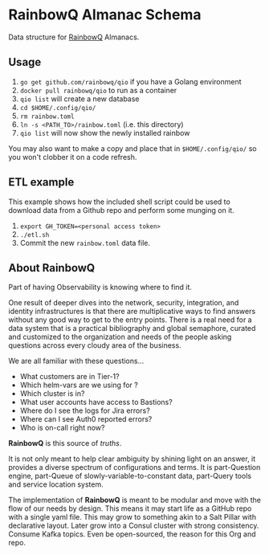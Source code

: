 # RainbowQ Almanac Schema

Data structure for [RainbowQ](https://github.com/rainbowqio/qio) Almanacs.

## Usage

1. `go get github.com/rainbowq/qio` if you have a Golang environment
2. `docker pull rainbowq/qio` to run as a container
3. `qio list` will create a new database
4. `cd $HOME/.config/qio/`
5. `rm rainbow.toml`
6. `ln -s <PATH_TO>/rainbow.toml` (i.e. this directory)
7. `qio list` will now show the newly installed rainbow

You may also want to make a copy and place that in `$HOME/.config/qio/` so you won't clobber it on a code refresh.

## ETL example

This example shows how the included shell script could be used to download data from a Github repo and perform some munging on it.

1. `export GH_TOKEN=<personal access token>`
2. `./etl.sh`
3. Commit the new `rainbow.toml` data file.

## About RainbowQ

Part of having Observability is knowing where to find it.

One result of deeper dives into the network, security, integration, and identity infrastructures is that there are multiplicative ways to find answers without any good way to get to the entry points. There is a real need for a data system that is a practical bibliography and global semaphore, curated and customized to the organization and needs of the people asking questions across every cloudy area of the business.

We are all familiar with these questions...

- What customers are in Tier-1?
- Which helm-vars are we using for <deployment>?
- Which cluster is <customer> in?
- What user accounts have access to Bastions?
- Where do I see the logs for Jira errors?
- Where can I see Auth0 reported errors?
- Who is on-call right now?

**RainbowQ** is this source of _truths_.

It is not only meant to help clear ambiguity by shining light on an answer, it provides a diverse spectrum of configurations and terms. It is part-Question engine, part-Queue of slowly-variable-to-constant data, part-Query tools and service location system.

The implementation of **RainbowQ** is meant to be modular and move with the flow of our needs by design. This means it may start life as a GitHub repo with a single yaml file. This may grow to something akin to a Salt Pillar with declarative layout. Later grow into a Consul cluster with strong consistency. Consume Kafka topics. Even be open-sourced, the reason for this Org and repo.
